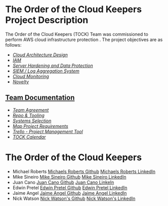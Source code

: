 # The Order of the Cloud Keepers Project Description

The Order of the Cloud Keepers (TOCK) Team was commissioned to perform AWS cloud infrastructure protection . The project objectives are as follows:

- [*Cloud Architecture Design*](https://drive.google.com/file/d/1ltzEt_kOgD3FvV01ItuQiYPlVg6AjB3_/view?usp=drive_link)
- [*IAM*]()
- [*Server Hardening and Data Protection*]()
- [*SIEM / Log Aggregation System*]()
- [*Cloud Monitoring*](https://docs.google.com/document/d/1uGggJ4yKi1Y63vUMVdERzKXOOFzz61D7TuTXKQPbCLg/edit?usp=sharing)
- [*Novelty*]()


## [Team Documentation](https://github.com/TheOrderoftheCloudKeepers/Project-Documents)
- [*Team Agreement*](https://docs.google.com/document/d/1ldbTJIrHw68JuYXhpchdvm9e9WmI1jKJzicw9l-D6Jo/edit?usp=drive_link)
- [*Repo & Tooling*](https://docs.google.com/document/d/1IzgDDweYJBPECH09LN8YRHQTMkbVcUcdKaqO6X_bP6g/edit?usp=sharing)
- [*Systems Selection*](https://docs.google.com/document/d/1UJywRs2buJfA6BNJ9q0edIxuoEyZc0Q_z088Fa603ZY/edit?usp=sharing)
- [*Map Project Requirements*](https://docs.google.com/document/d/1HXFRCnL1N5ESlfhlOYmHP7rEnV0e7DMMUrncI-hVRQY/edit?usp=sharing)
- [*Trello - Project Management Tool*](https://trello.com/w/theorderofthecloudkeepers/home)
- [*TOCK Calendar*]()

  
# The Order of the Cloud Keepers
- Michael Roberts [Michaels Roberts Github](https://github.com/Mjroberts7) [Michaels Roberts LinkedIn](https://www.linkedin.com/in/michael-roberts33)
- Mike Sineiro [Mike Sineiro Github](https://github.com/KrustyKode) [Mike Sineiro LinkedIn](https://www.linkedin.com/in/michael-sineiro-4784b517b/)
- Juan Cano [Juan Cano Github](https://github.com/jmcano50) [Juan Cano LinkeIn](https://www.linkedin.com/in/juan-cano-3021578/)
- Edwin Pretel [Edwin Pretel Github](https://github.com/EdInTech23) [Edwin Pretel LinkedIn](https://www.linkedin.com/in/preteledwin/)
- Jaime Angel [Jaime Angel Github](https://github.com/jaimeangelhi) [Jaime Angel LinkedIn](https://www.linkedin.com/in/jaime-angel/)
- Nick Watson [Nick Watson's Github](https://github.com/GODKINGDEATHLORD) [Nick Watson's LinkedIn](https://www.linkedin.com/in/nicolaus-watson/)

